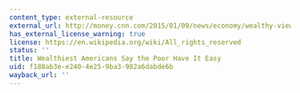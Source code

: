 ```yaml
---
content_type: external-resource
external_url: http://money.cnn.com/2015/01/09/news/economy/wealthy-view-of-poor/index.html?iid=TL_Popular
has_external_license_warning: true
license: https://en.wikipedia.org/wiki/All_rights_reserved
status: ''
title: Wealthiest Americans Say the Poor Have It Easy
uid: f188ab3e-e240-4e25-9ba3-982a6dabde6b
wayback_url: ''
---
```

